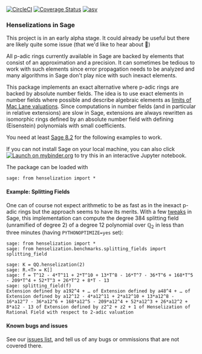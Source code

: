 <!-- [![Documentation Status](https://readthedocs.org/projects/henselization/badge/)](http://henselization.readthedocs.io/?badge=latest) -->
[![CircleCI](https://circleci.com/gh/MCLF/henselization/tree/master.svg?style=svg)](https://circleci.com/gh/MCLF/henselization/tree/master)
[![Coverage Status](https://coveralls.io/repos/github/MCLF/henselization/badge.svg?branch=master)](https://coveralls.io/github/MCLF/henselization?branch=master)
[![asv](http://img.shields.io/badge/benchmarked%20by-asv-green.svg?style=flat)](https://mclf.github.io/henselization-asv)

### Henselizations in Sage

This project is in an early alpha stage. It could already be useful but there
are likely quite some issue (that we'd like to hear about 🙂)

All p-adic rings currently available in Sage are backed by elements that
consist of an approximation and a precision. It can sometimes be tedious to
work with such elements since error propagation needs to be analyzed and many
algorithms in Sage don't play nice with such inexact elements.

This package implements an exact alternative where p-adic rings are backed by
absolute number fields. The idea is to use exact elements in number fields
where possible and describe algebraic elements as
[limits of Mac Lane valuations](https://doc.sagemath.org/html/en/reference/valuations/sage/rings/valuation/limit_valuation.html).
Since computations in number fields (and in particular in relative extensions)
are slow in Sage, extensions are always rewritten as isomorphic rings defined
by an absolute number field with defining (Eisenstein) polynomials with small
coefficients.

You need at least [Sage 8.2](https://www.sagemath.org) for the following examples to work.

If you can not install Sage on your local machine, you can also click
[![Launch on mybinder.org](https://camo.githubusercontent.com/d57df63fab21897847014ebaec3e7f5f48951ad2/68747470733a2f2f626574612e6d7962696e6465722e6f72672f62616467652e737667)](https://mybinder.org/v2/gh/mclf/henselization/master?filepath=example.ipynb)
to try this in an interactive Jupyter notebook.

The package can be loaded with
```
sage: from henselization import *
```

#### Example: Splitting Fields

One can of course not expect arithmetic to be as fast as in the inexact p-adic
rings but the approach seems to have its merits. With a few
[tweaks](https://github.com/MCLF/henselization/issues/17) in Sage, this
implementation can compute the degree 384 splitting field (unramified of degree
2) of a degree 12 polynomial over ℚ<sub>2</sub> in less than three minutes (having
`PYTHONOPTIMIZE=yes` set):

```
sage: from henselization import *
sage: from henselization.benchmarks.splitting_fields import splitting_field

sage: K = QQ.henselization(2)
sage: R.<T> = K[]
sage: f = T^12 - 4*T^11 + 2*T^10 + 13*T^8 - 16*T^7 - 36*T^6 + 168*T^5 - 209*T^4 + 52*T^3 + 26*T^2 + 8*T - 13
sage: splitting_field(f)
Extension defined by a192^4 + … of Extension defined by a48^4 + … of Extension defined by a12^12 - 4*a12^11 + 2*a12^10 + 13*a12^8 - 16*a12^7 - 36*a12^6 + 168*a12^5 - 209*a12^4 + 52*a12^3 + 26*a12^2 + 8*a12 - 13 of Extension defined by z2^2 + z2 + 1 of Henselization of Rational Field with respect to 2-adic valuation
```

#### Known bugs and issues

See our [issues list](https://github.com/MCLF/henselization/issues), and tell us of any bugs or ommissions that are not covered there.
